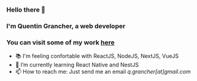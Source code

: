 ### Hello there 👋
### I'm Quentin Grancher, a web developer
### You can visit some of my work [here](https://qgrancher.com/)
- 📚 I'm feeling confortable with ReactJS, NodeJS, NextJS, VueJS
- 🌱 I’m currently learning React Native and NestJS
- 📫 How to reach me: Just send me an email *q.grancher[at]gmail.com*


